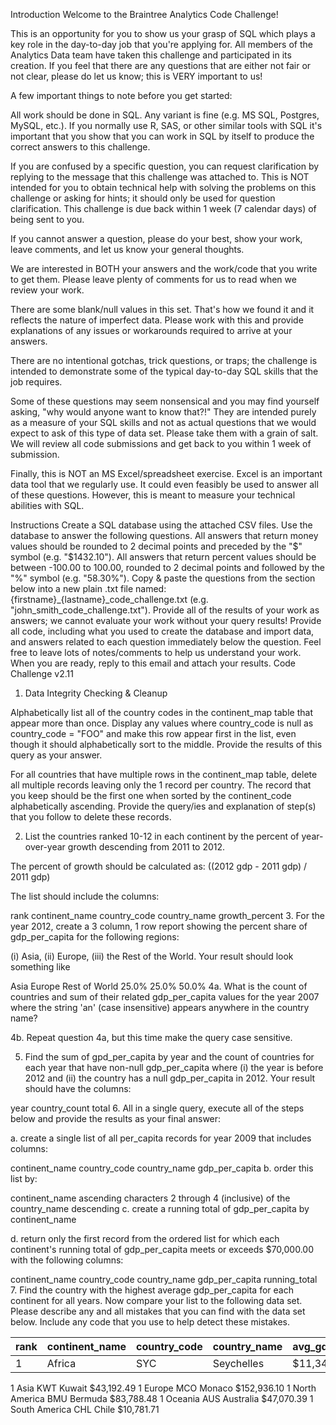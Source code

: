 Introduction
Welcome to the Braintree Analytics Code Challenge!

This is an opportunity for you to show us your grasp of SQL which plays a key role in the day-to-day job that you're applying for. All members of the Analytics Data team have taken this challenge and participated in its creation. If you feel that there are any questions that are either not fair or not clear, please do let us know; this is VERY important to us!

A few important things to note before you get started:

All work should be done in SQL. Any variant is fine (e.g. MS SQL, Postgres, MySQL, etc.). If you normally use R, SAS, or other similar tools with SQL it's important that you show that you can work in SQL by itself to produce the correct answers to this challenge.

If you are confused by a specific question, you can request clarification by replying to the message that this challenge was attached to. This is NOT intended for you to obtain technical help with solving the problems on this challenge or asking for hints; it should only be used for question clarification.
This challenge is due back within 1 week (7 calendar days) of being sent to you.

If you cannot answer a question, please do your best, show your work, leave comments, and let us know your general thoughts.

We are interested in BOTH your answers and the work/code that you write to get them. Please leave plenty of comments for us to read when we review your work.

There are some blank/null values in this set. That's how we found it and it reflects the nature of imperfect data. Please work with this and provide explanations of any issues or workarounds required to arrive at your answers.

There are no intentional gotchas, trick questions, or traps; the challenge is intended to demonstrate some of the typical day-to-day SQL skills that the job requires.

Some of these questions may seem nonsensical and you may find yourself asking, "why would anyone want to know that?!" They are intended purely as a measure of your SQL skills and not as actual questions that we would expect to ask of this type of data set. Please take them with a grain of salt.
We will review all code submissions and get back to you within 1 week of submission.

Finally, this is NOT an MS Excel/spreadsheet exercise. Excel is an important data tool that we regularly use. It could even feasibly be used to answer all of these questions. However, this is meant to measure your technical abilities with SQL.

Instructions
Create a SQL database using the attached CSV files.
Use the database to answer the following questions.
All answers that return money values should be rounded to 2 decimal points and preceded by the "$" symbol (e.g. "$1432.10").
All answers that return percent values should be between -100.00 to 100.00, rounded to 2 decimal points and followed by the "%" symbol (e.g. "58.30%").
Copy & paste the questions from the section below into a new plain .txt file named: {firstname}_{lastname}_code_challenge.txt (e.g. "john_smith_code_challenge.txt").
Provide all of the results of your work as answers; we cannot evaluate your work without your query results!
Provide all code, including what you used to create the database and import data, and answers related to each question immediately below the question.
Feel free to leave lots of notes/comments to help us understand your work.
When you are ready, reply to this email and attach your results.
Code Challenge v2.11
1. Data Integrity Checking & Cleanup

Alphabetically list all of the country codes in the continent_map table that appear more than once. Display any values where country_code is null as country_code = "FOO" and make this row appear first in the list, even though it should alphabetically sort to the middle. Provide the results of this query as your answer.

For all countries that have multiple rows in the continent_map table, delete all multiple records leaving only the 1 record per country. The record that you keep should be the first one when sorted by the continent_code alphabetically ascending. Provide the query/ies and explanation of step(s) that you follow to delete these records.

2. List the countries ranked 10-12 in each continent by the percent of year-over-year growth descending from 2011 to 2012.

The percent of growth should be calculated as: ((2012 gdp - 2011 gdp) / 2011 gdp)

The list should include the columns:

rank
continent_name
country_code
country_name
growth_percent
3. For the year 2012, create a 3 column, 1 row report showing the percent share of gdp_per_capita for the following regions:

(i) Asia, (ii) Europe, (iii) the Rest of the World. Your result should look something like

Asia	Europe	Rest of World
25.0%	25.0%	50.0%
4a. What is the count of countries and sum of their related gdp_per_capita values for the year 2007 where the string 'an' (case insensitive) appears anywhere in the country name?

4b. Repeat question 4a, but this time make the query case sensitive.

5. Find the sum of gpd_per_capita by year and the count of countries for each year that have non-null gdp_per_capita where (i) the year is before 2012 and (ii) the country has a null gdp_per_capita in 2012. Your result should have the columns:

year
country_count
total
6. All in a single query, execute all of the steps below and provide the results as your final answer:

a. create a single list of all per_capita records for year 2009 that includes columns:

continent_name
country_code
country_name
gdp_per_capita
b. order this list by:

continent_name ascending
characters 2 through 4 (inclusive) of the country_name descending
c. create a running total of gdp_per_capita by continent_name

d. return only the first record from the ordered list for which each continent's running total of gdp_per_capita meets or exceeds $70,000.00 with the following columns:

continent_name
country_code
country_name
gdp_per_capita
running_total
7. Find the country with the highest average gdp_per_capita for each continent for all years. Now compare your list to the following data set. Please describe any and all mistakes that you can find with the data set below. Include any code that you use to help detect these mistakes.

| rank	| continent_name |	country_code	| country_name	| avg_gdp_per_capita
| --- | --- | --- | --- | --- | 
| 1	| Africa | SYC | Seychelles	| $11,348.66
1	Asia	KWT	Kuwait	$43,192.49
1	Europe	MCO	Monaco	$152,936.10
1	North America	BMU	Bermuda	$83,788.48
1	Oceania	AUS	Australia	$47,070.39
1	South America	CHL	Chile	$10,781.71
